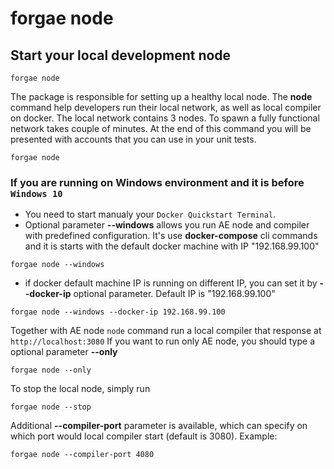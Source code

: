 # forgae node

## Start your local development node

```text
forgae node
```

The package is responsible for setting up a healthy local node. The **node** command help developers run their local network, as well as local compiler on docker. The local network contains 3 nodes. To spawn a fully functional network takes couple of minutes. At the end of this command you will be presented with accounts that you can use in your unit tests.

```text
forgae node
```

### If you are running on Windows environment and it is before `Windows 10` 
* You need to start manualy your `Docker Quickstart Terminal`. 
* Optional parameter **\-\-windows** allows you run AE node and compiler with predefined configuration. It's use **docker-compose** cli commands and it is starts with the default docker machine with IP "192.168.99.100"
```text
forgae node --windows
```
* if docker default machine IP is running on different IP, you can set it by **\-\-docker-ip** optional parameter. Default IP is "192.168.99.100"
```text
forgae node --windows --docker-ip 192.168.99.100
```


Together with AE node `node` command run a local compiler that response at `http://localhost:3080` If you want to run only AE node, you should type a optional parameter **--only**

```text
forgae node --only
```

To stop the local node, simply run

```text
forgae node --stop
```

Additional **--compiler-port** parameter is available, which can specify on which port would local compiler start (default is 3080).
Example:
```
forgae node --compiler-port 4080
```
